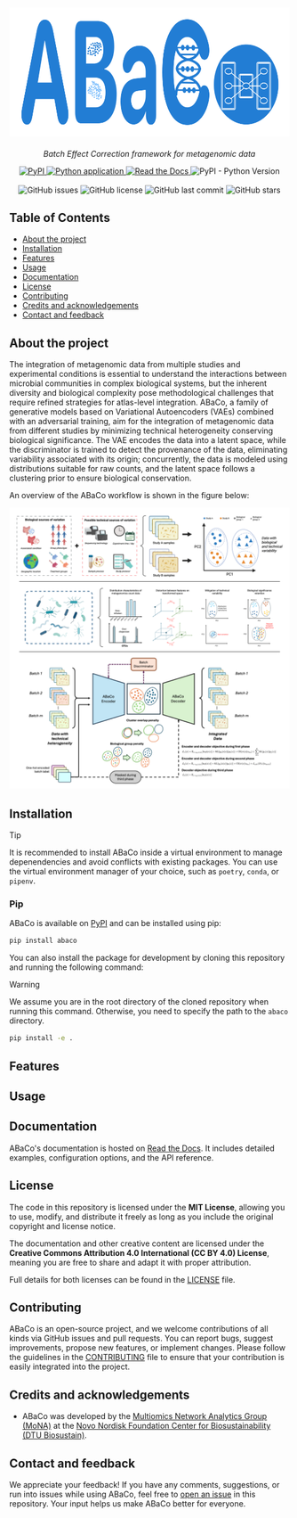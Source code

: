 ## ![ABaCo Logo](https://raw.githubusercontent.com/Multiomics-Analytics-Group/abaco/HEAD/docs/images/logo/abaco_logo.png)

<p align="center"><em>Batch Effect Correction framework for metagenomic data</em></p>

<p align="center">
    <a href="https://pypi.org/project/abaco/">
        <img src="https://img.shields.io/pypi/v/abaco?label=PyPI" alt="PyPI">
    </a>
    <a href="https://github.com/Multiomics-Analytics-Group/abaco/actions/workflows/cicd.yml">
        <img src="https://github.com/Multiomics-Analytics-Group/abaco/actions/workflows/cicd.yml/badge.svg?branch=" alt="Python application">
    </a>
    <a href="https://abaco.readthedocs.io/en/latest/?badge=latest">
        <img src="https://readthedocs.org/projects/abaco/badge/?version=latest" alt="Read the Docs">
    </a>
    <img src="https://img.shields.io/pypi/pyversions/abaco" alt="PyPI - Python Version">
    <br>
    <br>
    <img src="https://img.shields.io/github/issues/Multiomics-Analytics-Group/abaco" alt="GitHub issues">
    <img src="https://img.shields.io/github/license/Multiomics-Analytics-Group/abaco" alt="GitHub license">
    <img src="https://img.shields.io/github/last-commit/Multiomics-Analytics-Group/abaco" alt="GitHub last commit">
    <img src="https://img.shields.io/github/stars/Multiomics-Analytics-Group/abaco?style=social" alt="GitHub stars">
</p>

## Table of Contents

- [About the project](#about-the-project)
- [Installation](#installation)
- [Features](#features)
- [Usage](#usage)
- [Documentation](#documentation)
- [License](#license)
- [Contributing](#contributing)
- [Credits and acknowledgements](#credits-and-acknowledgements)
- [Contact and feedback](#contact-and-feedback)

## About the project

The integration of metagenomic data from multiple studies and experimental conditions is essential to understand the interactions between microbial communities in complex biological systems, but the inherent diversity and biological complexity pose methodological challenges that require refined strategies for atlas-level integration. ABaCo, a family of generative models based on Variational Autoencoders (VAEs) combined with an adversarial training, aim for the integration of metagenomic data from different studies by minimizing technical heterogeneity conserving biological significance. The VAE encodes the data into a latent space, while the discriminator is trained to detect the provenance of the data, eliminating variability associated with its origin; concurrently, the data is modeled using distributions suitable for raw counts, and the latent space follows a clustering prior to ensure biological conservation.

An overview of the ABaCo workflow is shown in the figure below:

![ABaCo Abstract](https://raw.githubusercontent.com/Multiomics-Analytics-Group/abaco/HEAD/docs/images/abaco_overview.png)

## Installation

> [!TIP]
> It is recommended to install ABaCo inside a virtual environment to manage depenendencies and avoid conflicts with existing packages. You can use the virtual environment manager of your choice, such as `poetry`, `conda`, or `pipenv`.

### Pip

ABaCo is available on [PyPI][abaco-pypi] and can be installed using pip: 

```bash
pip install abaco
```

You can also install the package for development by cloning this repository and running the following command:

> [!WARNING]
> We assume you are in the root directory of the cloned repository when running this command. Otherwise, you need to specify the path to the `abaco` directory.

```bash
pip install -e .
```

## Features

## Usage

## Documentation

ABaCo's documentation is hosted on [Read the Docs][abaco-docs]. It includes detailed examples, configuration options, and the API reference. 

## License

The code in this repository is licensed under the **MIT License**, allowing you to use, modify, and distribute it freely as long as you include the original copyright and license notice.

The documentation and other creative content are licensed under the **Creative Commons Attribution 4.0 International (CC BY 4.0) License**, meaning you are free to share and adapt it with proper attribution.

Full details for both licenses can be found in the [LICENSE][abaco-license] file.

## Contributing

ABaCo is an open-source project, and we welcome contributions of all kinds via GitHub issues and pull requests. You can report bugs, suggest improvements, propose new features, or implement changes. Please follow the guidelines in the [CONTRIBUTING](CONTRIBUTING.md) file to ensure that your contribution is easily integrated into the project.

## Credits and acknowledgements

- ABaCo was developed by the [Multiomics Network Analytics Group (MoNA)][Mona] at the [Novo Nordisk Foundation Center for Biosustainability (DTU Biosustain)][Biosustain].

## Contact and feedback

We appreciate your feedback! If you have any comments, suggestions, or run into issues while using ABaCo, feel free to [open an issue][new-issue] in this repository. Your input helps us make ABaCo better for everyone.

[abaco-pypi]: https://pypi.org/project/abaco/
[abaco-license]: https://github.com/Multiomics-Analytics-Group/abaco/blob/main/LICENSE.md
[abaco-docs]: https://mona-abaco.readthedocs.io/
[Mona]: https://multiomics-analytics-group.github.io/
[Biosustain]: https://www.biosustain.dtu.dk/
[new-issue]:https://github.com/Multiomics-Analytics-Group/abaco/issues/new

